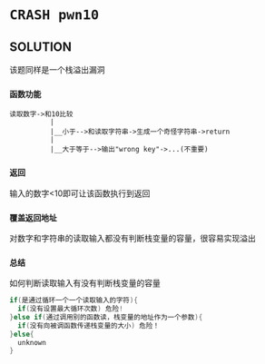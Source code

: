 # `CRASH pwn10`

## SOLUTION
该题同样是一个栈溢出漏洞

### `函数功能`

```
读取数字->和10比较
          |
          |__小于-->和读取字符串->生成一个奇怪字符串->return
          |
          |__大于等于-->输出"wrong key"->...(不重要)
```

### `返回`

输入的数字<10即可让该函数执行到返回

### `覆盖返回地址`

对数字和字符串的读取输入都没有判断栈变量的容量，很容易实现溢出

### `总结`

如何判断读取输入有没有判断栈变量的容量

``` c
if(是通过循环一个一个读取输入的字符){
  if(没有设置最大循环次数) 危险!
}else if(通过调用别的函数读，栈变量的地址作为一个参数){
  if(没有向被调函数传递栈变量的大小) 危险！
}else{
  unknown
}
```